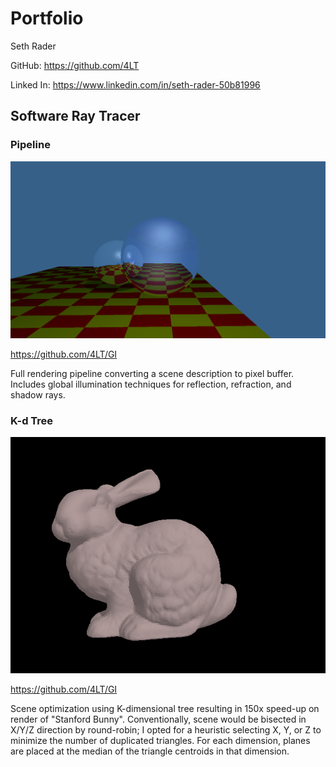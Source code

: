 # Portfolio

Seth Rader

GitHub: https://github.com/4LT

Linked In: https://www.linkedin.com/in/seth-rader-50b81996

## Software Ray Tracer

### Pipeline

<img src="rayt.png" />

https://github.com/4LT/GI

Full rendering pipeline converting a scene description to pixel buffer.
Includes global illumination techniques for reflection, refraction, and shadow
rays.

### K-d Tree

<img src="bunny.png" />

https://github.com/4LT/GI

Scene optimization using K-dimensional tree resulting in 150x speed-up on render
of "Stanford Bunny".  Conventionally, scene would be bisected in X/Y/Z direction
by round-robin; I opted for a heuristic selecting X, Y, or Z to minimize the
number of duplicated triangles.  For each dimension, planes are placed at the 
median of the triangle centroids in that dimension.

